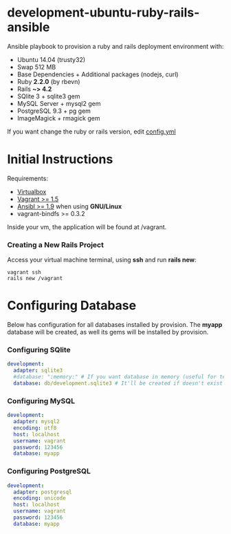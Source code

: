 # development-ubuntu-ruby-rails-ansible
Ansible playbook to provision a ruby and rails deployment environment with:

* Ubuntu 14.04 (trusty32)
* Swap 512 MB
* Base Dependencies + Additional packages (nodejs, curl)
* Ruby **2.2.0** (by rbevn)
* Rails **~> 4.2**
* SQlite 3 + sqlite3 gem
* MySQL Server + mysql2 gem
* PostgreSQL 9.3 + pg gem
* ImageMagick + rmagick gem

If you want change the ruby or rails version, edit [config.yml](ansible/playbook/group_vars/all/config.yml)

# Initial Instructions

Requirements:

* [Virtualbox](https://www.virtualbox.org/)
* [Vagrant >= 1.5](https://www.vagrantup.com/downloads.html)
* [Ansibl >= 1.9](https://ansible.com) when using **GNU/Linux**
* vagrant-bindfs >= 0.3.2

Inside your vm, the application will be found at /vagrant.

### Creating a New Rails Project

Access your virtual machine terminal, using **ssh** and run **rails new**:

```
vagrant ssh
rails new /vagrant
```

# Configuring Database

Below has configuration for all databases installed by provision. The **myapp** database will be created, as well its gems will be installed by provision.

### Configuring SQlite

``` yaml
development:
  adapter: sqlite3
  #database: ":memory:" # If you want database in memory (useful for test).
  database: db/development.sqlite3 # It'll be created if doesn't exist
```

### Configuring MySQL

``` yaml
development:
  adapter: mysql2
  encoding: utf8
  host: localhost
  username: vagrant
  password: 123456
  database: myapp
```

### Configuring PostgreSQL

``` yaml
development:
  adapter: postgresql
  encoding: unicode
  host: localhost
  username: vagrant
  password: 123456
  database: myapp
```
